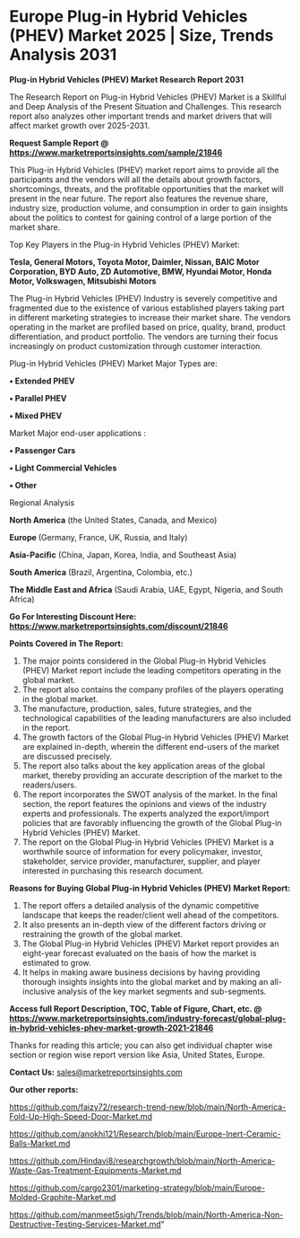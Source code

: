 # Europe Plug-in Hybrid Vehicles (PHEV) Market 2025 | Size, Trends Analysis 2031

<strong>Plug-in Hybrid Vehicles (PHEV) Market Research Report 2031</strong>

The Research Report on Plug-in Hybrid Vehicles (PHEV) Market is a Skillful and Deep Analysis of the Present Situation and Challenges. This research report also analyzes other important trends and market drivers that will affect market growth over 2025-2031.

<strong>Request Sample Report @ <a href=https://www.marketreportsinsights.com/sample/21846>https://www.marketreportsinsights.com/sample/21846</a></strong>

This Plug-in Hybrid Vehicles (PHEV) market report aims to provide all the participants and the vendors will all the details about growth factors, shortcomings, threats, and the profitable opportunities that the market will present in the near future. The report also features the revenue share, industry size, production volume, and consumption in order to gain insights about the politics to contest for gaining control of a large portion of the market share.

Top Key Players in the Plug-in Hybrid Vehicles (PHEV) Market:

<strong>Tesla, General Motors, Toyota Motor, Daimler, Nissan, BAIC Motor Corporation, BYD Auto, ZD Automotive, BMW, Hyundai Motor, Honda Motor, Volkswagen, Mitsubishi Motors</strong>

The Plug-in Hybrid Vehicles (PHEV) Industry is severely competitive and fragmented due to the existence of various established players taking part in different marketing strategies to increase their market share. The vendors operating in the market are profiled based on price, quality, brand, product differentiation, and product portfolio. The vendors are turning their focus increasingly on product customization through customer interaction.

Plug-in Hybrid Vehicles (PHEV) Market Major Types are:

<strong>• Extended PHEV

• Parallel PHEV

• Mixed PHEV</strong>

Market Major end-user applications :

<strong>• Passenger Cars

• Light Commercial Vehicles

• Other</strong>

Regional Analysis

</u><strong><b>North America</b></strong> (the United States, Canada, and Mexico)

<strong><b>Europe </b></strong>(Germany, France, UK, Russia, and Italy)

<strong><b>Asia-Pacific</b></strong> (China, Japan, Korea, India, and Southeast Asia)

<strong><b>South America</b></strong> (Brazil, Argentina, Colombia, etc.)

<strong><b>The Middle East and Africa</b></strong> (Saudi Arabia, UAE, Egypt, Nigeria, and South Africa)

<strong>Go For Interesting Discount Here: <a href=https://www.marketreportsinsights.com/discount/21846>https://www.marketreportsinsights.com/discount/21846</a></strong>

<strong>Points Covered in The Report:</strong>
<ol>
  <li>The major points considered in the Global Plug-in Hybrid Vehicles (PHEV) Market report include the leading competitors operating in the global market.</li>
  <li>The report also contains the company profiles of the players operating in the global market.</li>
  <li>The manufacture, production, sales, future strategies, and the technological capabilities of the leading manufacturers are also included in the report.</li>
  <li>The growth factors of the Global Plug-in Hybrid Vehicles (PHEV) Market are explained in-depth, wherein the different end-users of the market are discussed precisely.</li>
  <li>The report also talks about the key application areas of the global market, thereby providing an accurate description of the market to the readers/users.</li>
  <li>The report incorporates the SWOT analysis of the market. In the final section, the report features the opinions and views of the industry experts and professionals. The experts analyzed the export/import policies that are favorably influencing the growth of the Global Plug-in Hybrid Vehicles (PHEV) Market.</li>
  <li>The report on the Global Plug-in Hybrid Vehicles (PHEV) Market is a worthwhile source of information for every policymaker, investor, stakeholder, service provider, manufacturer, supplier, and player interested in purchasing this research document.</li>
</ol>
<strong>Reasons for Buying Global Plug-in Hybrid Vehicles (PHEV) Market Report:</strong>

<ol>
  <li>The report offers a detailed analysis of the dynamic competitive landscape that keeps the reader/client well ahead of the competitors.</li>
  <li>It also presents an in-depth view of the different factors driving or restraining the growth of the global market.</li>
  <li>The Global Plug-in Hybrid Vehicles (PHEV) Market report provides an eight-year forecast evaluated on the basis of how the market is estimated to grow.</li>
  <li>It helps in making aware business decisions by having providing thorough insights insights into the global market and by making an all-inclusive analysis of the key market segments and sub-segments.</li>
</ol>
<strong>Access full Report Description, TOC, Table of Figure, Chart, etc. @ <a href=https://www.marketreportsinsights.com/industry-forecast/global-plug-in-hybrid-vehicles-phev-market-growth-2021-21846>https://www.marketreportsinsights.com/industry-forecast/global-plug-in-hybrid-vehicles-phev-market-growth-2021-21846</a></strong>


Thanks for reading this article; you can also get individual chapter wise section or region wise report version like Asia, United States, Europe.

<strong>Contact Us:</strong>
sales@marketreportsinsights.com

<strong>Our other reports:</strong>

<a href=https://github.com/faizy72/research-trend-new/blob/main/North-America-Fold-Up-High-Speed-Door-Market.md>https://github.com/faizy72/research-trend-new/blob/main/North-America-Fold-Up-High-Speed-Door-Market.md</a>

<a href=https://github.com/anokhi121/Research/blob/main/Europe-Inert-Ceramic-Balls-Market.md>https://github.com/anokhi121/Research/blob/main/Europe-Inert-Ceramic-Balls-Market.md</a>

<a href=https://github.com/Hindavi8/researchgrowth/blob/main/North-America-Waste-Gas-Treatment-Equipments-Market.md>https://github.com/Hindavi8/researchgrowth/blob/main/North-America-Waste-Gas-Treatment-Equipments-Market.md</a>

<a href=https://github.com/cargo2301/marketing-strategy/blob/main/Europe-Molded-Graphite-Market.md>https://github.com/cargo2301/marketing-strategy/blob/main/Europe-Molded-Graphite-Market.md</a>

<a href=https://github.com/manmeet5sigh/Trends/blob/main/North-America-Non-Destructive-Testing-Services-Market.md>https://github.com/manmeet5sigh/Trends/blob/main/North-America-Non-Destructive-Testing-Services-Market.md</a>"
